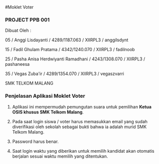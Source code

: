 #Moklet Voter

<h3>PROJECT PPB 001</h3>

Dibuat Oleh :

05 / Anggi Lisdayanti / 4289/1187.063 / XIIRPL3 / anggilsdynt

15 / Fadil Ghulam Pratama / 4342/1240.070 / XIIRPL3 / fadilnoob

25 / Pasha Anisa Herdwiyanti Ramadhani / 4243/1308.070 / XIIRPL3 / pashaneesa

35 / Vegas Zuba'ir / 4289/1354.070 / XIIRPL3 / vegaszvarri

SMK TELKOM MALANG

<h3>Penjelasan Aplikasi Moklet Voter</h3>

1. Aplikasi ini mempermudah pemungutan suara untuk pemilihan <b>Ketua OSIS khusus SMK Telkom Malang</b>.

2. Pada saat login siswa / voter harus memasukkan email yang sudah diverifikasi oleh sekolah sebagai 
bukti bahwa ia adalah murid SMK Telkom Malang.

3. Password harus benar.

4. Saat login waktu yang diberikan untuk memilih kandidat akan otomatis berjalan sesuai waktu memilih yang ditentukan.
